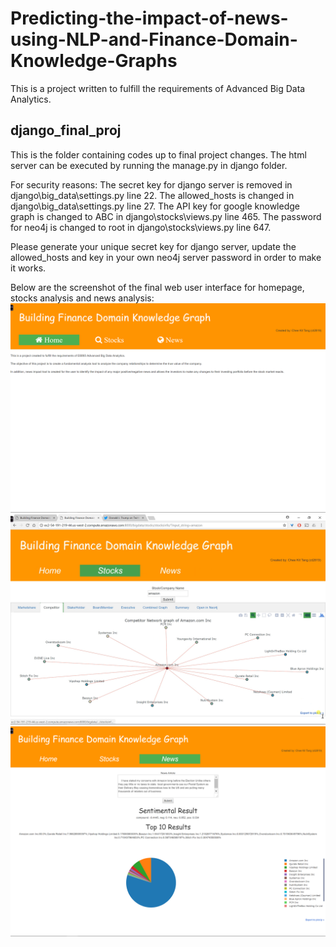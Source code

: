 # Predicting-the-impact-of-news-using-NLP-and-Finance-Domain-Knowledge-Graphs
This is a project written to fulfill the requirements of Advanced Big Data Analytics.

## django_final_proj
This is the folder containing codes up to final project changes.
The html server can be executed by running the manage.py in django folder.

For security reasons:
The secret key for django server is removed in django\big_data\settings.py line 22.
The allowed_hosts is changed in django\big_data\settings.py line 27.
The API key for google knowledge graph is changed to ABC in django\stocks\views.py line 465.
The password for neo4j is changed to root in django\stocks\views.py line 647.

Please generate your unique secret key for django server, update the allowed_hosts and key in your own neo4j server password in order to make it works.

Below are the screenshot of the final web user interface for homepage, stocks analysis and news analysis:
![Screenshot](HomepageScreenshot.png)
![Screenshot](StocksAnalysisScreenshot.png)
![Screenshot](NewsAnalysisScreenshot.png)

